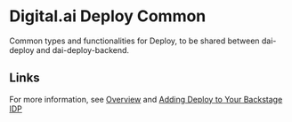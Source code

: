 # Digital.ai Deploy Common

Common types and functionalities for Deploy, to be shared between dai-deploy and dai-deploy-backend.

## Links
For more information, see [Overview](https://docs.digital.ai/bundle/devops-deploy-version-v.24.1/page/deploy/concept/xl-deploy-backstage-overview.html) and [Adding Deploy to Your Backstage IDP](https://docs.digital.ai/bundle/devops-deploy-version-v.24.1/page/deploy/concept/xl-deploy-backstage-plugins.html)